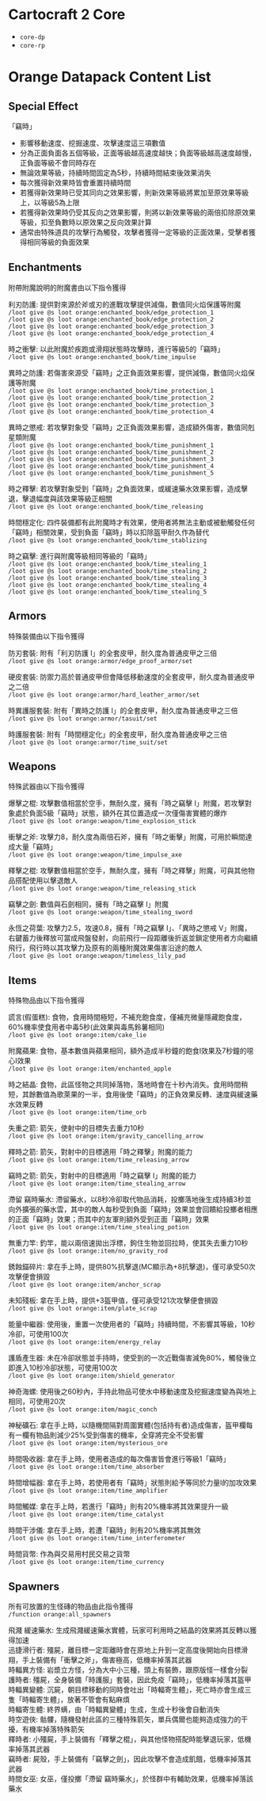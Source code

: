 # Cartocraft 2 Core

- `core-dp`
- `core-rp`

# Orange Datapack Content List

## Special Effect

「竊時」
* 影響移動速度、挖掘速度、攻擊速度這三項數值
* 分為正面負面各五個等級，正面等級越高速度越快；負面等級越高速度越慢，正負面等級不會同時存在
* 無論效果等級，持續時間固定為5秒，持續時間結束後效果消失
* 每次獲得新效果時皆會重置持續時間
* 若獲得新效果時已受其同向之效果影響，則新效果等級將累加至原效果等級上，以等級5為上限
* 若獲得新效果時仍受其反向之效果影響，則將以新效果等級的兩倍扣除原效果等級，扣至負數時以原效果之反向效果計算
* 通常由特殊道具的攻擊行為觸發，攻擊者獲得一定等級的正面效果，受擊者獲得相同等級的負面效果

## Enchantments

附帶附魔說明的附魔書由以下指令獲得  

利刃防護: 提供對來源於斧或刃的進戰攻擊提供減傷，數值同火焰保護等附魔  
`/loot give @s loot orange:enchanted_book/edge_protection_1`  
`/loot give @s loot orange:enchanted_book/edge_protection_2`  
`/loot give @s loot orange:enchanted_book/edge_protection_3`  
`/loot give @s loot orange:enchanted_book/edge_protection_4`  

時之衝擊: 以此附魔於疾跑或滑翔狀態時攻擊時，進行等級5的「竊時」  
`/loot give @s loot orange:enchanted_book/time_impulse`  

異時之防護: 若傷害來源受「竊時」之正負面效果影響，提供減傷，數值同火焰保護等附魔  
`/loot give @s loot orange:enchanted_book/time_protection_1`  
`/loot give @s loot orange:enchanted_book/time_protection_2`  
`/loot give @s loot orange:enchanted_book/time_protection_3`  
`/loot give @s loot orange:enchanted_book/time_protection_4`  

異時之懲戒: 若攻擊對象受「竊時」之正負面效果影響，造成額外傷害，數值同剋星類附魔  
`/loot give @s loot orange:enchanted_book/time_punishment_1`  
`/loot give @s loot orange:enchanted_book/time_punishment_2`  
`/loot give @s loot orange:enchanted_book/time_punishment_3`  
`/loot give @s loot orange:enchanted_book/time_punishment_4`  
`/loot give @s loot orange:enchanted_book/time_punishment_5`  

時之釋擊: 若攻擊對象受到「竊時」之負面效果，或緩速藥水效果影響，造成擊退，擊退幅度與該效果等級正相關  
`/loot give @s loot orange:enchanted_book/time_releasing`  

時間穩定化: 四件裝備都有此附魔時才有效果，使用者將無法主動或被動觸發任何「竊時」相關效果，受到負面「竊時」時以扣除盔甲耐久作為替代  
`/loot give @s loot orange:enchanted_book/time_stablizing`  

時之竊擊: 進行與附魔等級相同等級的「竊時」  
`/loot give @s loot orange:enchanted_book/time_stealing_1`  
`/loot give @s loot orange:enchanted_book/time_stealing_2`  
`/loot give @s loot orange:enchanted_book/time_stealing_3`  
`/loot give @s loot orange:enchanted_book/time_stealing_4`  
`/loot give @s loot orange:enchanted_book/time_stealing_5`  

## Armors

特殊裝備由以下指令獲得  

防刃套裝: 附有「利刃防護 I」的全套皮甲，耐久度為普通皮甲之三倍  
`/loot give @s loot orange:armor/edge_proof_armor/set`  

硬皮套裝: 防禦力高於普通皮甲但會降低移動速度的全套皮甲，耐久度為普通皮甲之二倍  
`/loot give @s loot orange:armor/hard_leather_armor/set`  

時異護服套裝: 附有「異時之防護 I」的全套皮甲，耐久度為普通皮甲之三倍  
`/loot give @s loot orange:armor/tasuit/set`  

時護服套裝: 附有「時間穩定化」的全套皮甲，耐久度為普通皮甲之三倍  
`/loot give @s loot orange:armor/time_suit/set`  

## Weapons

特殊武器由以下指令獲得  

爆擊之棍: 攻擊數值相當於空手，無耐久度，擁有「時之竊擊 I」附魔，若攻擊對象處於負面5級「竊時」狀態，額外在其位置造成一次僅傷害實體的爆炸  
`/loot give @s loot orange:weapon/time_explosion_stick`  

衝擊之斧: 攻擊力8，耐久度為兩倍石斧，擁有「時之衝擊」附魔，可用於瞬間達成大量「竊時」  
`/loot give @s loot orange:weapon/time_impulse_axe`  

釋擊之棍: 攻擊數值相當於空手，無耐久度，擁有「時之釋擊」附魔，可與其他物品搭配使用以擊退敵人  
`/loot give @s loot orange:weapon/time_releasing_stick`  

竊擊之劍: 數值與石劍相同，擁有「時之竊擊 I」附魔  
`/loot give @s loot orange:weapon/time_stealing_sword`  

永恆之荷葉: 攻擊力2.5，攻速0.8，擁有「時之竊擊 I」、「異時之懲戒 V」附魔，右鍵蓄力後釋放可當成飛盤發射，向前飛行一段距離後折返並鎖定使用者方向繼續飛行，飛行時以其攻擊力及原有的兩種附魔效果傷害沿途的敵人  
`/loot give @s loot orange:weapon/timeless_lily_pad`  

## Items

特殊物品由以下指令獲得  

謊言(假蛋糕): 食物，食用時間極短，不補充飽食度，僅補充微量隱藏飽食度，60%機率使食用者中毒5秒(此效果與毒馬鈴薯相同)  
`/loot give @s loot orange:item/cake_lie`  

附魔蘋果: 食物，基本數值與蘋果相同，額外造成半秒鐘的飽食I效果及7秒鐘的噁心I效果  
`/loot give @s loot orange:item/enchanted_apple`  

時之結晶: 食物，此區怪物之共同掉落物，落地時會在十秒內消失。食用時間稍短，其餘數值為歌萊果的一半，食用後使「竊時」的正負效果反轉、速度與緩速藥水效果反轉  
`/loot give @s loot orange:item/time_orb`  

失重之箭: 箭矢，使射中的目標失去重力10秒  
`/loot give @s loot orange:item/gravity_cancelling_arrow`  

釋時之箭: 箭矢，對射中的目標適用「時之釋擊」附魔的能力  
`/loot give @s loot orange:item/time_releasing_arrow`  

竊時之箭: 箭矢，對射中的目標適用「時之竊擊 I」附魔的能力  
`/loot give @s loot orange:item/time_stealing_arrow`  

滯留 竊時藥水: 滯留藥水，以8秒冷卻取代物品消耗，投擲落地後生成持續3秒並向外擴張的藥水雲，其中的敵人每秒受到負面「竊時」效果並會回饋給投擲者相應的正面「竊時」效果；而其中的友軍則額外受到正面「竊時」效果  
`/loot give @s loot orange:item/time_stealing_potion`  

無重力竿: 釣竿，能以兩倍速拋出浮標，鉤住生物並回拉時，使其失去重力10秒  
`/loot give @s loot orange:item/no_gravity_rod`  

銹蝕錨碎片: 拿在手上時，提供80%抗擊退(MC顯示為+8抗擊退)，僅可承受50次攻擊便會損毀  
`/loot give @s loot orange:item/anchor_scrap`  

未知殘板: 拿在手上時，提供+3盔甲值，僅可承受121次攻擊便會損毀  
`/loot give @s loot orange:item/plate_scrap`  

能量中繼器: 使用後，重置一次使用者的「竊時」持續時間，不影響其等級，10秒冷卻，可使用100次  
`/loot give @s loot orange:item/energy_relay`  

護盾產生器: 未在冷卻狀態並手持時，使受到的一次近戰傷害減免80%，觸發後立即進入10秒冷卻狀態，可使用100次  
`/loot give @s loot orange:item/shield_generator`  

神奇海螺: 使用後之60秒內，手持此物品可使水中移動速度及挖掘速度變為與地上相同，可使用20次  
`/loot give @s loot orange:item/magic_conch`  

神秘礦石: 拿在手上時，以隨機間隔對周圍實體(包括持有者)造成傷害，盔甲欄每有一欄有物品則減少25%受到傷害的機率，全穿將完全不受影響  
`/loot give @s loot orange:item/mysterious_ore`  

時間吸收器: 拿在手上時，使用者造成的每次傷害皆會進行等級1「竊時」  
`/loot give @s loot orange:item/time_absorber`  

時間增幅器: 拿在手上時，若使用者有「竊時」狀態則給予等同於力量I的加攻效果  
`/loot give @s loot orange:item/time_amplifier`  

時間觸媒: 拿在手上時，若進行「竊時」則有20%機率將其效果提升一級  
`/loot give @s loot orange:item/time_catalyst`  

時間干涉儀: 拿在手上時，若遭「竊時」則有20%機率將其無效  
`/loot give @s loot orange:item/time_interferometer`

時間貨幣: 作為與交易用村民交易之貨幣  
`/loot give @s loot orange:item/time_currency`

## Spawners

所有可放置的生怪磚的物品由此指令獲得  
`/function orange:all_spawners`  

飛濺 緩速藥水: 生成飛濺緩速藥水實體，玩家可利用時之結晶的效果將其反轉以獲得加速  
迅捷滑行者: 殭屍，離目標一定距離時會在原地上升到一定高度後開始向目標滑翔，手上裝備有「衝擊之斧」，傷害極高，低機率掉落其武器  
時輻異方怪: 岩漿立方怪，分為大中小三種，頭上有裝飾，跟原版怪一樣會分裂  
護時者: 殭屍，全身裝備「時護服」套裝，因此免疫「竊時」，低機率掉落其盔甲  
時輻異變體: 沉屍，朝目標移動的同時會吐出「時輻寄生體」，死亡時亦會生成三隻「時輻寄生體」，放著不管會有點麻煩  
時輻寄生體: 終界螨，由「時輻異變體」生成，生成十秒後會自動消失  
時空遊俠: 骷髏，隨機發射此區的三種特殊箭矢，單兵偶爾也能夠造成強力的干擾，有機率掉落特殊箭矢  
釋時者: 小殭屍，手上裝備有「釋擊之棍」，與其他怪物搭配時能擊退玩家，低機率掉落其武器  
竊時者: 屍殼，手上裝備有「竊擊之劍」，因此攻擊不會造成飢餓，低機率掉落其武器  
時間女巫: 女巫，僅投擲「滯留 竊時藥水」，於怪群中有輔助效果，低機率掉落該藥水  
